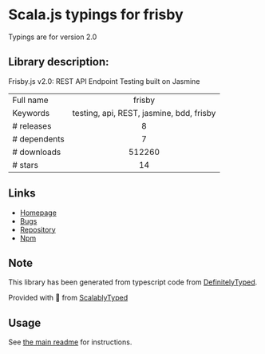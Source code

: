 
# Scala.js typings for frisby

Typings are for version 2.0

## Library description:
Frisby.js v2.0: REST API Endpoint Testing built on Jasmine

|                    |                 |
| ------------------ | :-------------: |
| Full name          | frisby |
| Keywords           | testing, api, REST, jasmine, bdd, frisby |
| # releases         | 8 |
| # dependents       | 7 |
| # downloads        | 512260 |
| # stars            | 14 |

## Links
- [Homepage](http://frisbyjs.com)
- [Bugs](https://github.com/vlucas/frisby/issues)
- [Repository](https://github.com/vlucas/frisby)
- [Npm](https://www.npmjs.com/package/frisby)
    


## Note
This library has been generated from typescript code from [DefinitelyTyped](https://definitelytyped.org).

Provided with :purple_heart: from [ScalablyTyped](https://github.com/oyvindberg/ScalablyTyped)

## Usage
See [the main readme](../../readme.md) for instructions.


